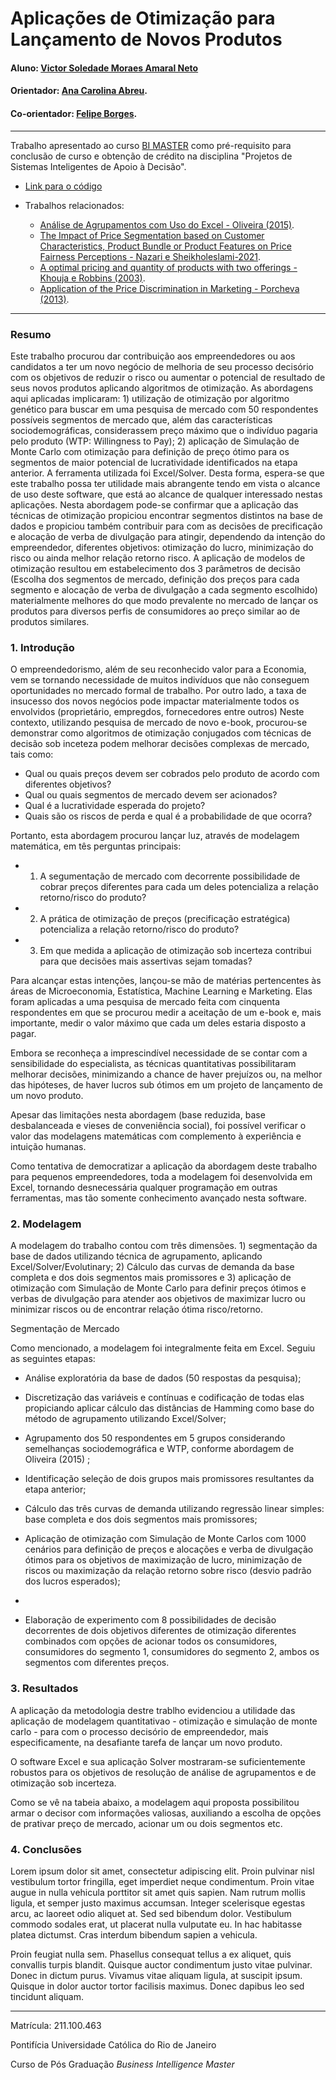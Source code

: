 <!-- antes de enviar a versão final, solicitamos que todos os comentários, colocados para orientação ao aluno, sejam removidos do arquivo -->
# Aplicações de Otimização para Lançamento de Novos Produtos

#### Aluno: [Victor Soledade Moraes Amaral Neto](https://github.com/link_do_github)
#### Orientador: [Ana Carolina Abreu](https://github.com/link_do_github).
#### Co-orientador: [Felipe Borges](https://github.com/link_do_github). <!-- caso não aplicável, remover esta linha -->

---

Trabalho apresentado ao curso [BI MASTER](https://ica.puc-rio.ai/bi-master) como pré-requisito para conclusão de curso e obtenção de crédito na disciplina "Projetos de Sistemas Inteligentes de Apoio à Decisão".

<!-- para os links a seguir, caso os arquivos estejam no mesmo repositório que este README, não há necessidade de incluir o link completo: basta incluir o nome do arquivo, com extensão, que o GitHub completa o link corretamente -->
- [Link para o código](https://github.com/VictorAmaralNeto/TCC-BI-Master-Victor-Amaral/blob/main/Arquivo%20da%20Modelagem.xlsm)

- Trabalhos relacionados: <!-- caso não aplicável, remover estas linhas -->
    - [Análise de Agrupamentos com Uso do Excel - Oliveira (2015)](https://repositorio.ufmg.br/bitstream/1843/BUBD-A3QEUR/1/monografia_davidson_vers_o_final.pdf).
    - [The Impact of Price Segmentation based on Customer Characteristics, Product Bundle or Product Features on Price Fairness Perceptions - Nazari e Sheikholeslami-2021](https://jimm.journals.umz.ac.ir/article_3367_e408bef6742b349b39977526f3746607.pdf).
    - [A optimal pricing and quantity of products with two offerings - Khouja e Robbins (2003)](http://gauss.stat.su.se/gu/sg/2012VT/deluppgift23.pdf).
    - [Application of the Price Discrimination in Marketing - Porcheva (2013)](https://www.researchgate.net/profile/Tatyana-Netseva-Porcheva/publication/341452650_Application_of_the_Price_Discrimination_in_Marketing/links/5ec2311d92851c11a87043ce/Application-of-the-Price-Discrimination-in-Marketing.pdf).
  
---

### Resumo

Este trabalho procurou dar contribuição aos empreendedores ou aos candidatos a ter um novo negócio de melhoria de seu processo decisório com os objetivos de reduzir o risco ou aumentar o potencial de resultado de seus novos produtos aplicando algoritmos de otimização.
As abordagens aqui aplicadas implicaram: 1) utilização de otimização por algoritmo genético para buscar em uma pesquisa de mercado com 50 respondentes possíveis segmentos de mercado que, além das características sociodemográficas, considerassem preço máximo que o indivíduo pagaria pelo produto (WTP: Willingness to Pay); 2) aplicação de Simulação de Monte Carlo com otimização para definição de preço ótimo para os segmentos de maior potencial de lucratividade identificados na etapa anterior. A ferramenta utilizada foi Excel/Solver. Desta forma, espera-se que este trabalho possa ter utilidade mais abrangente tendo em vista o alcance de uso deste software, que está ao alcance de qualquer interessado nestas aplicações.
Nesta abordagem pode-se confirmar que a aplicação das técnicas de otimização propiciou encontrar segmentos distintos na base de dados e propiciou também contribuir para com as decisões de precificação e alocação de verba de divulgação para atingir, dependendo da intenção do empreendedor, diferentes objetivos: otimização do lucro, minimização do risco ou ainda melhor relação retorno risco. A aplicação de modelos de otimização resultou em estabelecimento dos 3 parâmetros de decisão (Escolha dos segmentos de mercado, definição dos preços para cada segmento e alocação de verba de divulgação a cada segmento escolhido) materialmente melhores do que modo prevalente no mercado de lançar os produtos para diversos perfis de consumidores ao preço similar ao de produtos similares.

### 1. Introdução

O empreendedorismo, além de seu reconhecido valor para a Economia, vem se tornando necessidade de muitos indivíduos que não conseguem oportunidades no mercado formal de trabalho. Por outro lado, a taxa de insucesso dos novos negócios pode impactar materialmente todos os envolvidos (proprietário, empregdos, fornecedores entre outros) Neste contexto, utilizando pesquisa de mercado de novo e-book, procurou-se demonstrar como algoritmos de otimização conjugados com técnicas de decisão sob inceteza podem melhorar decisões complexas de mercado, tais como:

  - Qual ou quais preços devem ser cobrados pelo produto de acordo com diferentes objetivos?
  - Qual ou quais segmentos de mercado devem ser acionados?
  - Qual é a lucratividade esperada do projeto?
  - Quais são os riscos de perda e qual é a probabilidade de que ocorra?

Portanto, esta abordagem procurou lançar luz, através de modelagem matemática, em tês perguntas principais:

  - 1) A segumentação de mercado com decorrente possibilidade de cobrar preços diferentes para cada um deles potencializa a relação retorno/risco do produto?
  - 2) A prática de otimização de preços (precificação estratégica) potencializa a relação retorno/risco do produto?
  - 3) Em que medida a aplicação de otimização sob incerteza contribui para que decisões mais assertivas sejam tomadas?  

Para alcançar estas intenções, lançou-se mão de matérias pertencentes às áreas de Microeconomia, Estatística, Machine Learning e Marketing. Elas foram aplicadas a uma pesquisa de mercado feita com cinquenta respondentes em que se procurou medir a aceitação de um e-book e, mais importante, medir o valor máximo que cada um deles estaria disposto a pagar.

Embora se reconheça a imprescindível necessidade de se contar com a sensibilidade do especialista, as técnicas quantitativas possibilitaram melhorar decisões, minimizando a chance de haver prejuízos ou, na melhor das hipóteses, de haver lucros sub ótimos em um projeto de lançamento de um novo produto.

Apesar das limitações nesta abordagem (base reduzida, base desbalanceada e vieses de conveniência social), foi possível verificar o valor das modelagens matemáticas com complemento à experiência e intuição humanas.

Como tentativa de democratizar a aplicação da abordagem deste trabalho para pequenos empreendedores, toda a modelagem foi desenvolvida em Excel, tornando desnecessária qualquer programação em outras ferramentas, mas tão somente conhecimento avançado nesta software.


### 2. Modelagem

A modelagem do trabalho contou com três dimensões. 1) segmentação da base de dados utilizando técnica de agrupamento, aplicando Excel/Solver/Evolutinary; 2) Cálculo das curvas de demanda da base completa e dos dois segmentos mais promissores e 3) aplicação de otimização com Simulação de Monte Carlo para definir preços ótimos e verbas de divulgação para atender aos objetivos de maximizar lucro ou minimizar riscos ou de encontrar relação ótima risco/retorno.

Segmentação de Mercado

Como mencionado, a modelagem foi integralmente feita em Excel. Seguiu as seguintes etapas:

  - Análise exploratória da base de dados (50 respostas da pesquisa);
  
  - Discretização das variáveis e contínuas e codificação de todas elas propiciando aplicar cálculo das distâncias de Hamming como base do método de agrupamento utilizando Excel/Solver;

  - Agrupamento dos 50 respondentes em 5 grupos considerando semelhanças sociodemográfica e WTP, conforme abordagem de Oliveira (2015) ;
  
  - Identificação seleção de dois grupos mais promissores resultantes da etapa anterior;
  
  - Cálculo das três curvas de demanda utilizando regressão linear simples: base completa e dos dois segmentos mais promissores;
  
  -  Aplicação de otimização com Simulação de Monte Carlos com 1000 cenários para definição de preços e alocações e verba de divulgação ótimos para os objetivos de maximização de lucro, minimização de riscos ou maximização da relação retorno sobre risco (desvio padrão dos lucros esperados);
  -  
  -  Elaboração de experimento com 8 possibilidades de decisão decorrentes de dois objetivos diferentes de otimização diferentes combinados com opções de acionar todos os consumidores, consumidores do segmento 1, consumidores do segmento 2, ambos os segmentos com diferentes preços.
 
### 3. Resultados

A aplicação da metodologia destre trablho evidenciou a utilidade das aplicação de modelagem quantitativao - otimização e simulação de monte carlo - para com o processo decisório de empreendedor, mais especificamente, na desafiante tarefa de lançar um novo produto.

O software Excel e sua aplicação Solver mostraram-se suficientemente robustos para os objetivos de resolução de análise de agrupamentos e de otimização sob incerteza.

Como se vê na tabeia abaixo, a modelagem aqui proposta possibilitou armar o decisor com informações valiosas, auxiliando a escolha de opções de prativar preço de mercado, acionar um ou dois segmentos etc.






### 4. Conclusões

Lorem ipsum dolor sit amet, consectetur adipiscing elit. Proin pulvinar nisl vestibulum tortor fringilla, eget imperdiet neque condimentum. Proin vitae augue in nulla vehicula porttitor sit amet quis sapien. Nam rutrum mollis ligula, et semper justo maximus accumsan. Integer scelerisque egestas arcu, ac laoreet odio aliquet at. Sed sed bibendum dolor. Vestibulum commodo sodales erat, ut placerat nulla vulputate eu. In hac habitasse platea dictumst. Cras interdum bibendum sapien a vehicula.

Proin feugiat nulla sem. Phasellus consequat tellus a ex aliquet, quis convallis turpis blandit. Quisque auctor condimentum justo vitae pulvinar. Donec in dictum purus. Vivamus vitae aliquam ligula, at suscipit ipsum. Quisque in dolor auctor tortor facilisis maximus. Donec dapibus leo sed tincidunt aliquam.

---

Matrícula: 211.100.463

Pontifícia Universidade Católica do Rio de Janeiro

Curso de Pós Graduação *Business Intelligence Master*
